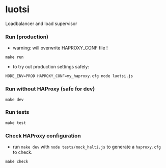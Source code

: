 # luotsi
Loadbalancer and load supervisor


### Run (production)

* warning: will overwrite HAPROXY_CONF file !

```
make run
```

* to try out production settings safely:

```
NODE_ENV=PROD HAPROXY_CONF=my_haproxy.cfg node luotsi.js
```


### Run without HAProxy (safe for dev)

```
make dev
```


### Run tests

```
make test
```


### Check HAProxy configuration

* run `make dev` with `node tests/mock_halti.js` to generate a `haproxy.cfg` to check.

```
make check
```
